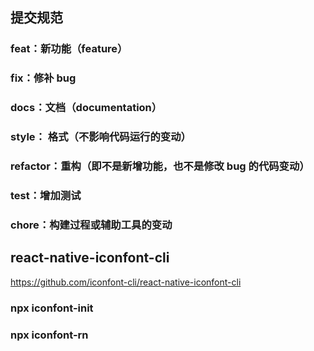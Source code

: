 ## 提交规范

### feat：新功能（feature）

### fix：修补 bug

### docs：文档（documentation）

### style： 格式（不影响代码运行的变动）

### refactor：重构（即不是新增功能，也不是修改 bug 的代码变动）

### test：增加测试

### chore：构建过程或辅助工具的变动

## react-native-iconfont-cli

https://github.com/iconfont-cli/react-native-iconfont-cli

### npx iconfont-init

### npx iconfont-rn
